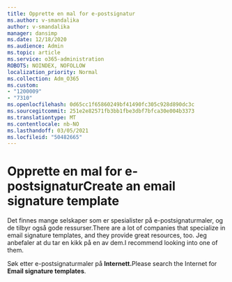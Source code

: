 ```yaml
---
title: Opprette en mal for e-postsignatur
ms.author: v-smandalika
author: v-smandalika
manager: dansimp
ms.date: 12/18/2020
ms.audience: Admin
ms.topic: article
ms.service: o365-administration
ROBOTS: NOINDEX, NOFOLLOW
localization_priority: Normal
ms.collection: Adm_O365
ms.custom:
- "1200009"
- "7310"
ms.openlocfilehash: 0d65cc1f65860249bf41490fc305c928d890dc3c
ms.sourcegitcommit: 251e2e82571fb3bb1fbe3dbf7bfca30e004b3373
ms.translationtype: MT
ms.contentlocale: nb-NO
ms.lasthandoff: 03/05/2021
ms.locfileid: "50482665"
---
```

# <a name="create-an-email-signature-template"></a><span data-ttu-id="4407c-102">Opprette en mal for e-postsignatur</span><span class="sxs-lookup"><span data-stu-id="4407c-102">Create an email signature template</span></span>

<span data-ttu-id="4407c-103">Det finnes mange selskaper som er spesialister på e-postsignaturmaler, og de tilbyr også gode ressurser.</span><span class="sxs-lookup"><span data-stu-id="4407c-103">There are a lot of companies that specialize in email signature templates, and they provide great resources, too.</span></span> <span data-ttu-id="4407c-104">Jeg anbefaler at du tar en kikk på en av dem.</span><span class="sxs-lookup"><span data-stu-id="4407c-104">I recommend looking into one of them.</span></span>

<span data-ttu-id="4407c-105">Søk etter e-postsignaturmaler på **Internett.**</span><span class="sxs-lookup"><span data-stu-id="4407c-105">Please search the Internet for **Email signature templates**.</span></span>
